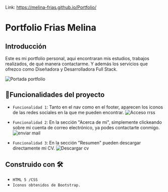 Link: https://melina-frias.github.io/Portfolio/
# Portfolio Frias Melina

## Introducción
Este es mi portfolio personal, aqui encontraran mis estudios, trabajos realizados, de qué manera contactarme. Y además los servicios que ofrezco como Diseñadora y Desarrolladora Full Stack.

![Portada portfolio](https://user-images.githubusercontent.com/119358836/208254198-18497e8c-be62-471f-9c42-7b25fbc45880.jpg)

## :hammer:Funcionalidades del proyecto

- `Funcionalidad 1`: Tanto en el nav como en el footer, aparecen los iconos de las redes sociales en la que me pueden encontrar.
![Acceso rrss](https://user-images.githubusercontent.com/119358836/208515857-3251e6a4-988c-40d3-8441-a455a79f8d98.jpg)

- `Funcionalidad 2`: En la sección "Acerca de mi", simplemente clickeando sobre mi cuenta de correo electrónico, ya podes contactarte conmigo.
![enviar mail](https://user-images.githubusercontent.com/119358836/208515089-213bf64e-d24e-467a-a99b-5811b148fdbd.jpg)

- `Funcionalidad 3`: En la sección "Resumen" pueden descargar directamente mi CV.
![Descargar cv](https://user-images.githubusercontent.com/119358836/208515515-3defcb4d-abff-4fa2-8b19-1b8b676afb0a.jpg)

## Construido con 🛠️
- `HTML 5 /CSS`
-  `Iconos obtenidos de Bootstrap.`





